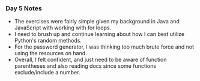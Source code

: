 ### Day 5 Notes

- The exercises were fairly simple given my background in Java and JavaScript with working with for loops.
- I need to brush up and continue learning about how I can best utilize Python's random methods.
- For the password generator, I was thinking too much brute force and not using the resources on hand.
- Overall, I felt confident, and just need to be aware of function parentheses and also reading docs since some functions exclude/include a number.
